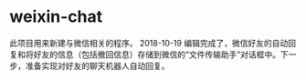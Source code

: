 # weixin-chat
此项目用来新建与微信相关的程序。
2018-10-19  编辑完成了，微信好友的自动回复和将好友的信息（包括撤回信息）存储到微信的“文件传输助手”对话框中。下一步，准备实现对好友的聊天机器人自动回复。
